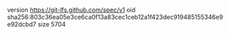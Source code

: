 version https://git-lfs.github.com/spec/v1
oid sha256:803c36ea05e3ce6ca0f13a83cec1ceb12a1f423dec919485155346e9e92dcbd7
size 5704
